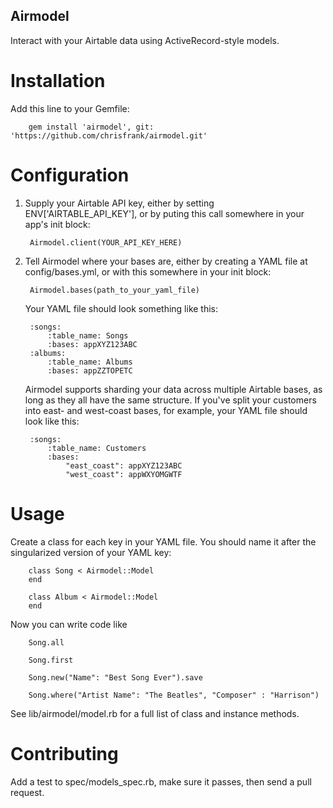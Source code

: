 Airmodel
--------
Interact with your Airtable data using ActiveRecord-style models.

Installation
===============

Add this line to your Gemfile:

		gem install 'airmodel', git: 'https://github.com/chrisfrank/airmodel.git'

Configuration
===============
1. Supply your Airtable API key, either by setting ENV['AIRTABLE_API_KEY'], or
by puting this call somewhere in your app's init block:

		Airmodel.client(YOUR_API_KEY_HERE)

2. Tell Airmodel where your bases are, either by creating a YAML file at
config/bases.yml, or with this somewhere in your init block:

		Airmodel.bases(path_to_your_yaml_file)

	Your YAML file should look something like this:

		:songs:
			:table_name: Songs
			:bases: appXYZ123ABC
		:albums:
			:table_name: Albums
			:bases: appZZTOPETC

	Airmodel supports sharding your data across multiple Airtable bases, as long as
they all have the same structure. If you've split your customers into east- and
west-coast bases, for example, your YAML file should look like this:

		:songs:
			:table_name: Customers
			:bases:
				"east_coast": appXYZ123ABC
				"west_coast": appWXYOMGWTF

Usage
=====

Create a class for each key in your YAML file. You should name it after the 
singularized version of your YAML key:

		class Song < Airmodel::Model
		end

		class Album < Airmodel::Model
		end

Now you can write code like

		Song.all

		Song.first

		Song.new("Name": "Best Song Ever").save

		Song.where("Artist Name": "The Beatles", "Composer" : "Harrison")

See lib/airmodel/model.rb for a full list of class and instance methods.


Contributing
===============

Add a test to spec/models_spec.rb, make sure it passes, then send a pull
request.




